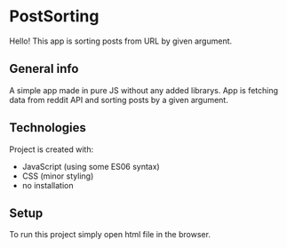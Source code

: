# PostSorting
Hello! This app is sorting posts from URL by given argument.

## General info
A simple app made in pure JS without any added librarys. App is fetching data from reddit API and sorting posts by a given argument.

## Technologies
Project is created with: 
* JavaScript (using some ES06 syntax)
* CSS (minor styling)
* no installation 

## Setup
To run this project simply open html file in the browser.
